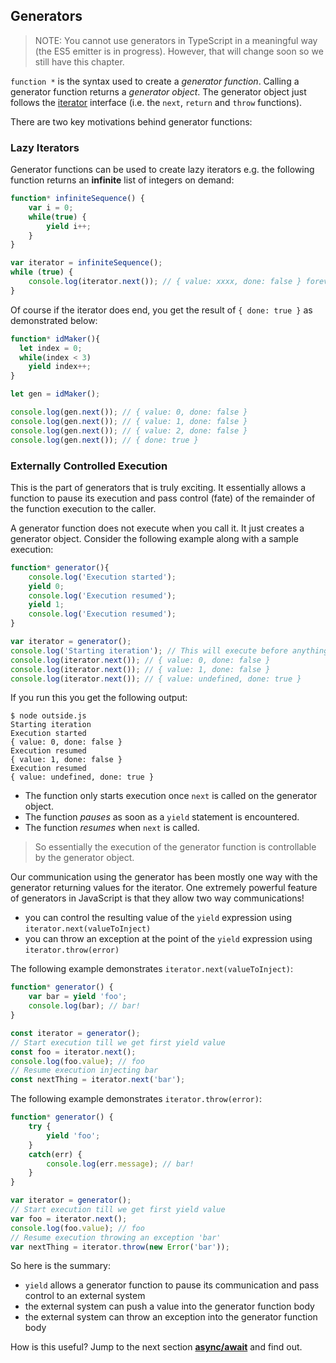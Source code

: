 ## Generators

> NOTE: You cannot use generators in TypeScript in a meaningful way (the ES5 emitter is in progress). However, that will change soon so we still have this chapter.

`function *` is the syntax used to create a *generator function*. Calling a generator function returns a *generator object*. The generator object just follows the [iterator][iterator] interface (i.e. the `next`, `return` and `throw` functions). 

There are two key motivations behind generator functions: 

### Lazy Iterators

Generator functions can be used to create lazy iterators e.g. the following function returns an **infinite** list of integers on demand:

```ts
function* infiniteSequence() {
    var i = 0;
    while(true) {
        yield i++;
    }
}

var iterator = infiniteSequence();
while (true) {
    console.log(iterator.next()); // { value: xxxx, done: false } forever and ever
}
```

Of course if the iterator does end, you get the result of `{ done: true }` as demonstrated below:

```ts
function* idMaker(){
  let index = 0;
  while(index < 3)
    yield index++;
}

let gen = idMaker();

console.log(gen.next()); // { value: 0, done: false }
console.log(gen.next()); // { value: 1, done: false }
console.log(gen.next()); // { value: 2, done: false }
console.log(gen.next()); // { done: true }
```

### Externally Controlled Execution
This is the part of generators that is truly exciting. It essentially allows a function to pause its execution and pass control (fate) of the remainder of the function execution to the caller.

A generator function does not execute when you call it. It just creates a generator object. Consider the following example along with a sample execution:

```ts
function* generator(){
    console.log('Execution started');
    yield 0;
    console.log('Execution resumed');
    yield 1;
    console.log('Execution resumed');
}

var iterator = generator();
console.log('Starting iteration'); // This will execute before anything in the generator function body executes
console.log(iterator.next()); // { value: 0, done: false }
console.log(iterator.next()); // { value: 1, done: false }
console.log(iterator.next()); // { value: undefined, done: true }
```

If you run this you get the following output:

```
$ node outside.js
Starting iteration
Execution started
{ value: 0, done: false }
Execution resumed
{ value: 1, done: false }
Execution resumed
{ value: undefined, done: true }
```

* The function only starts execution once `next` is called on the generator object.
* The function *pauses* as soon as a `yield` statement is encountered.
* The function *resumes* when `next` is called.

> So essentially the execution of the generator function is controllable by the generator object.

Our communication using the generator has been mostly one way with the generator returning values for the iterator. One extremely powerful feature of generators in JavaScript is that they allow two way communications!

* you can control the resulting value of the `yield` expression using `iterator.next(valueToInject)`
* you can throw an exception at the point of the `yield` expression using `iterator.throw(error)`

The following example demonstrates `iterator.next(valueToInject)`:

```ts
function* generator() {
    var bar = yield 'foo';
    console.log(bar); // bar!
}

const iterator = generator();
// Start execution till we get first yield value
const foo = iterator.next();
console.log(foo.value); // foo
// Resume execution injecting bar
const nextThing = iterator.next('bar');
```

The following example demonstrates `iterator.throw(error)`:

```ts
function* generator() {
    try {
        yield 'foo';
    }
    catch(err) {
        console.log(err.message); // bar!
    }
}

var iterator = generator();
// Start execution till we get first yield value
var foo = iterator.next();
console.log(foo.value); // foo
// Resume execution throwing an exception 'bar'
var nextThing = iterator.throw(new Error('bar'));
```

So here is the summary:
* `yield` allows a generator function to pause its communication and pass control to an external system
* the external system can push a value into the generator function body
* the external system can throw an exception into the generator function body

How is this useful? Jump to the next section [**async/await**][async-await] and find out.

[iterator]:./iterators.md
[async-await]:./async-await.md
